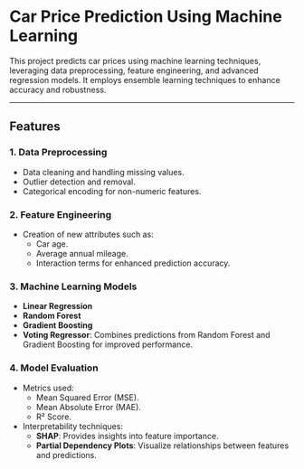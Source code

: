 # Car Price Prediction Using Machine Learning

This project predicts car prices using machine learning techniques, leveraging data preprocessing, feature engineering, and advanced regression models. It employs ensemble learning techniques to enhance accuracy and robustness.

---

## Features

### 1. **Data Preprocessing**
- Data cleaning and handling missing values.
- Outlier detection and removal.
- Categorical encoding for non-numeric features.

### 2. **Feature Engineering**
- Creation of new attributes such as:
  - Car age.
  - Average annual mileage.
  - Interaction terms for enhanced prediction accuracy.

### 3. **Machine Learning Models**
- **Linear Regression**
- **Random Forest**
- **Gradient Boosting**
- **Voting Regressor**: Combines predictions from Random Forest and Gradient Boosting for improved performance.

### 4. **Model Evaluation**
- Metrics used:
  - Mean Squared Error (MSE).
  - Mean Absolute Error (MAE).
  - R² Score.
- Interpretability techniques:
  - **SHAP**: Provides insights into feature importance.
  - **Partial Dependency Plots**: Visualize relationships between features and predictions.

